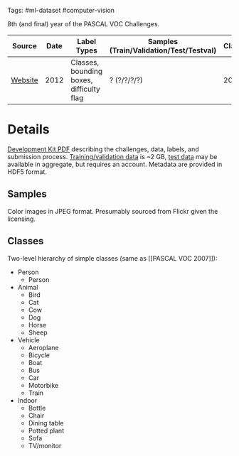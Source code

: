 Tags: #ml-dataset #computer-vision 

8th (and final) year of the PASCAL VOC Challenges.

| Source | Date | Label Types | Samples (Train/Validation/Test/Testval) | Classes | Commercial Use? |
| --- | --- | --- | --- | --- | --- |
| [Website](http://host.robots.ox.ac.uk/pascal/VOC/voc2012/) | 2012 | Classes, bounding boxes, difficulty flag | ? (?/?/?/?) | 20 | [Flickr Terms of Use](http://www.flickr.com/terms.gne?legacy=1) |

# Details
 [Development Kit PDF](http://host.robots.ox.ac.uk/pascal/VOC/voc2012/devkit_doc.pdf) describing the challenges, data, labels, and submission process.  [Training/validation data](http://host.robots.ox.ac.uk/pascal/VOC/voc2012/VOCtrainval_11-May-2012.tar) is ~2 GB, [test data](http://host.robots.ox.ac.uk:8080/) may be available in aggregate, but requires an account.  Metadata are provided in HDF5 format.
 
## Samples
Color images in JPEG format.  Presumably sourced from Flickr given the licensing.

## Classes
Two-level hierarchy of simple classes (same as [[PASCAL VOC 2007]]):
- Person
    - Person
- Animal
    - Bird
    - Cat
    - Cow
    - Dog
    - Horse
    - Sheep
- Vehicle
    - Aeroplane
    - Bicycle
    - Boat
    - Bus
    - Car
    - Motorbike
    - Train
- Indoor
    - Bottle
    - Chair
    - Dining table
    - Potted plant
    - Sofa
    - TV/monitor
